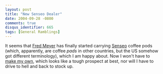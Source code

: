 ```yaml
---
layout: post
title: "New Senseo Dealer"
date: 2004-09-28 -0800
comments: true
disqus_identifier: 665
tags: [General Ramblings]
---
```

It seems that [Fred Meyer](http://www.fredmeyer.com/) has finally
started carrying [Senseo](http://www.senseo.com/) coffee pods (which,
apparently, are coffee *pads* in other countries, but the US somehow got
different terminology), which I am happy about. Now I won't have to
[make my own](http://www.epinions.com/content_3875643524), which looks
like a tough prospect at best, nor will I have to drive to hell and back
to stock up.
